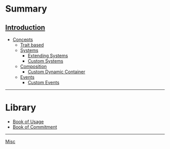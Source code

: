 # Summary

[Introduction](./introduction.md)
---
- [Concepts](./concepts/concepts.md)
    - [Trait based](./concepts/traits_based_cross_platform.md)
    - [Systems](./concepts/systems.md)
        - [Extending Systems]()
        - [Custom Systems]()
    - [Composition](./concepts/composition.md)
        - [Custom Dynamic Container]()
    - [Events](./concepts/events.md)
        - [Custom Events]()
---
# Library
- [Book of Usage]()
- [Book of Commitment]()
---
[Misc](./misc.md)